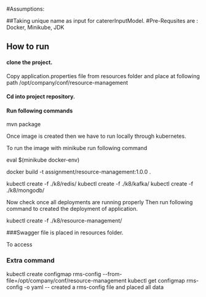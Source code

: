 #Assumptions:

##Taking unique name as input for catererInputModel.
#Pre-Requsites are :  Docker, Minikube, JDK
## How to run

#### clone the project.

Copy application.properties file from resources folder and place at following path /opt/company/conf/resource-management

#### Cd into project repository.

#### Run following commands

mvn package

Once image is created then we have to run locally through kubernetes.

To run the image with minikube run following command

eval $(minikube docker-env)

docker build -t assignment/resource-management:1.0.0 .

kubectl create -f ./k8/redis/
kubectl create -f ./k8/kafka/
kubectl create -f ./k8/mongodb/

Now check once all deployments are running properly Then run following command to created the deployment of application.

kubectl create -f ./k8/resource-management/

###Swagger file is placed in resources folder.

To access 







### Extra command
kubectl create configmap rms-config --from-file=/opt/company/conf/resource-management
kubectl get configmap rms-config -o yaml     -- created a rms-config file and placed all data
